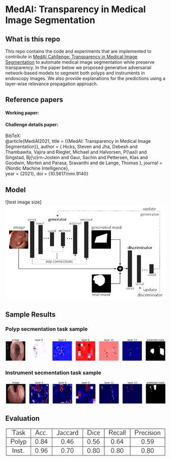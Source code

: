 # MedAI: Transparency in Medical Image Segmentation

## What is this repo
This repo contains the code and experiments that are implemented to contribute in [MedAI Cahllenge: Transparency in Medical Image Segmentation]( https://www.nora.ai/Competition/image-segmentation.html) to automate medical image segmentation while preserve transparency. In the paper below we proposed generative adversarial network-based models to segment both polyps and instruments in endoscopy images. We also provide explanations for the predictions using a layer-wise relevance propagation approach.  

## Reference papers
#### Working paper:

#### Challenge details paper:
  
BibTeX:  
@article{MediAI2021,
    title = {{MedAI: Transparency in Medical Image Segmentation}},
    author = {
        Hicks, Steven and
        Jha, Debesh and
        Thambawita, Vajira and
        Riegler, Michael and
        Halvorsen, P{\aa}l and
        Singstad, Bj{\o}rn-Jostein and
        Gaur, Sachin and
        Pettersen, Klas and
        Goodwin, Morten and
        Parasa, Sravanthi and
        de Lange, Thomas
    },
    journal = {Nordic Machine Intelligence},   
    year = {2021},
    doi = {10.5617/nmi.9140}
    
## Model
![test image size]<img src="figures/model.png" width="550" height="300">

## Sample Results

### Polyp secmentation task sample

![polyp](figures/pol1.jpg)

### Instrument secmentation task sample

![inst](figures/inst1.jpg)

## Evaluation

<img align="centre" src="figures/testsocre.png">

